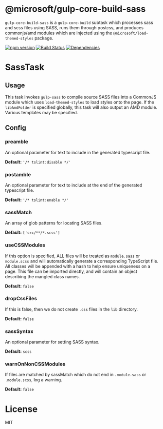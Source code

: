 # @microsoft/gulp-core-build-sass

`gulp-core-build-sass` is a `gulp-core-build` subtask which processes sass and scss files using SASS, runs them through postcss, and produces commonjs/amd modules which are injected using the `@microsoft/load-themed-styles` package.

[![npm version](https://badge.fury.io/js/%40microsoft%2Fgulp-core-build-sass.svg)](https://badge.fury.io/js/%40microsoft%2Fgulp-core-build-sass)
[![Build Status](https://travis-ci.org/Microsoft/gulp-core-build-sass.svg?branch=master)](https://travis-ci.org/Microsoft/gulp-core-build-sass) [![Dependencies](https://david-dm.org/Microsoft/gulp-core-build-sass.svg)](https://david-dm.org/Microsoft/gulp-core-build-sass)

# SassTask

## Usage
This task invokes `gulp-sass` to compile source SASS files into a CommonJS module which uses `load-themed-styles` to load styles onto the page. If the `libAmdFolder` is specified globally, this task will also output an AMD module. Various templates may be specified.

## Config
### preamble
An optional parameter for text to include in the generated typescript file.

**Default:** `'/* tslint:disable */'`

### postamble
An optional parameter for text to include at the end of the generated typescript file.

**Default:** `'/* tslint:enable */'`

### sassMatch
An array of glob patterns for locating SASS files.

**Default:** `['src/**/*.scss']`

### useCSSModules
If this option is specified, ALL files will be treated as `module.sass` or `module.scss` and will
automatically generate a corresponding TypeScript file. All classes will be
appended with a hash to help ensure uniqueness on a page. This file can be
imported directly, and will contain an object describing the mangled class names.

**Default:** `false`

### dropCssFiles
If this is false, then we do not create `.css` files in the `lib` directory.

**Default:** `false`

### sassSyntax
An optional parameter for setting SASS syntax.

**Default:** `scss`

### warnOnNonCSSModules
If files are matched by sassMatch which do not end in `.module.sass` or `.module.scss`, log a warning.

**Default:** `false`

# License

MIT
